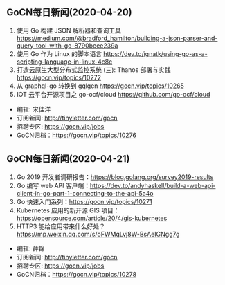 ## GoCN每日新闻(2020-04-20)

1. 使用 Go 构建 JSON 解析器和查询工具 https://medium.com/@bradford_hamilton/building-a-json-parser-and-query-tool-with-go-8790beee239a
2. 使用 Go 作为 Linux 的脚本语言 https://dev.to/ignatk/using-go-as-a-scripting-language-in-linux-4c8c
3. 打造云原生大型分布式监控系统 (三): Thanos 部署与实践 https://gocn.vip/topics/10272
4. 从 graphql-go 转换到 gqlgen https://gocn.vip/topics/10265
5. IOT 云平台开源项目之 go-ocf/cloud  https://github.com/go-ocf/cloud 

- 编辑: 宋佳洋
- 订阅新闻: http://tinyletter.com/gocn
- 招聘专区: https://gocn.vip/jobs
- GoCN归档：https://gocn.vip/topics/10276

## GoCN每日新闻(2020-04-21)

1. Go 2019 开发者调研报告：https://blog.golang.org/survey2019-results  
2. Go 编写 web API 客户端：https://dev.to/andyhaskell/build-a-web-api-client-in-go-part-1-connecting-to-the-api-5a4o
3. Go 快速入门系列：https://gocn.vip/topics/10271
4. Kubernetes 应用的新开源 GIS 项目：https://opensource.com/article/20/4/gis-kubernetes
5. HTTP3 能给应用带来什么好处？ https://mp.weixin.qq.com/s/oFWMqLvj8W-BsAeIGNgg7g

- 编辑: 薛锦
- 订阅新闻: http://tinyletter.com/gocn
- 招聘专区: https://gocn.vip/jobs
- GoCN归档：https://gocn.vip/topics/10278
